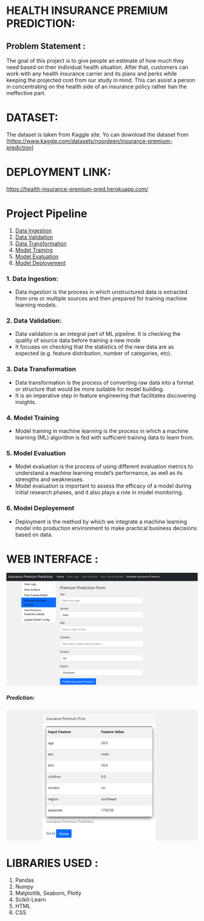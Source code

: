 # HEALTH INSURANCE PREMIUM PREDICTION: 
## Problem Statement :

The goal of this project is to give people an estimate of how much they need based on their individual health situation. After that, customers can work with any health insurance carrier and its plans and perks while keeping the projected cost from our study in mind. This can assist a person in concentrating on the health side of an insurance policy rather han the ineffective part.

# DATASET:
The dataset is taken from Kaggle site. Yo can download the dataset from [https://www.kaggle.com/datasets/noordeen/insurance-premium-prediction]


# DEPLOYMENT LINK:
https://health-insurance-premium-pred.herokuapp.com/

# Project Pipeline
1. [Data Ingestion](#1-data-ingestion)
2. [Data Validation](#2-data-validation)
3. [Data Transformation](#3-data-transformation)
4. [Model Training](#4-model-training)
5. [Model Evaluation](#5-model-evaluation)
6. [Model Deployement](#6-model-deployement)

### 1. Data Ingestion: 
* Data ingestion is the process in which unstructured data is extracted from one or multiple sources and then prepared for training machine learning models.

### 2. Data Validation:
* Data validation is an integral part of ML pipeline. It is checking the quality of source data before training a new mode
* It focuses on checking that the statistics of the new data are as expected (e.g. feature distribution, number of categories, etc). 

### 3. Data Transformation 
* Data transformation is the process of converting raw data into a format or structure that would be more suitable for model building.
* It is an imperative step in feature engineering that facilitates discovering insights.

### 4. Model Training
* Model training in machine learning is the process in which a machine learning (ML) algorithm is fed with sufficient training data to learn from.

### 5. Model Evaluation
* Model evaluation is the process of using different evaluation metrics to understand a machine learning model’s performance, as well as its strengths and weaknesses.
* Model evaluation is important to assess the efficacy of a model during initial research phases, and it also plays a role in model monitoring.

### 6. Model Deployement
* Deployment is the method by which we integrate a machine learning model into production environment to make practical business decisions based on data. 


# WEB INTERFACE :
![alt tag](https://github.com/anilans029/insurance_premium_prediction/blob/main/images/web_interface.png)
##### Prediction:
![alt tag](https://github.com/anilans029/insurance_premium_prediction/blob/main/images/web_interface2.png)
# LIBRARIES USED :
1) Pandas
2) Numpy
3) Matplotlib, Seaborn, Plotly
4) Scikit-Learn
5) HTML
6) CSS

